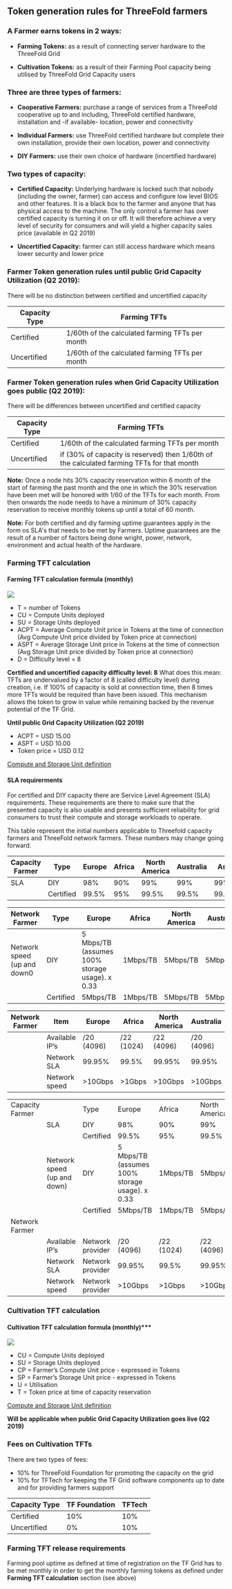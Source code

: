 ## Token generation rules for ThreeFold farmers

### A Farmer earns tokens in 2 ways:

* **Farming Tokens:** as a result of connecting server hardware to the ThreeFold Grid

* **Cultivation Tokens:** as a result of their Farming Pool capacity being utilised by ThreeFold Grid Capacity users


### Three are three types of farmers:

* **Cooperative Farmers:** purchase a range of services from a ThreeFold cooperative up to and including, ThreeFold certified hardware, installation and -if available- location, power and connectivity

* **Individual Farmers:** use ThreeFold certified hardware but complete their own installation, provide their own location, power and connectivity

* **DIY Farmers:** use their own choice of hardware (incertified hardware)


### Two types of capacity:

* **Certified Capacity:** Underlying hardware is locked such that nobody (including the owner, farmer) can access and configure low level BIOS and other features.  It is a black box to the farmer and anyone that has physical access to the machine.  The only control a farmer has over certified capacity is turning it on or off. It will therefore achieve a very level of security for consumers and will yield a higher capacity sales price (available in Q2 2019)

* **Uncertified Capacity:** farmer can still access hardware which means lower security and lower price



### Farmer Token generation rules until public Grid Capacity Utilization (Q2 2019):

There will be no distinction between certified and uncertified capacity


|   Capacity Type    | Farming TFTs   |
| ------------------ | ---------------|
| Certified | 1/60th of the calculated farming TFTs per month |
| Uncertified | 1/60th of the calculated farming TFTs per month |


### Farmer Token generation rules when Grid Capacity Utilization goes public (Q2 2019):
There will be differences between uncertified and certified capacity


|    Capacity Type   | Farming TFTs   |
| ------------------ | ---------------|
| Certified | 1/60th of the calculated farming TFTs per month |
| Uncertified| if (30% of capacity is reserved) then 1/60th of the calculated farming TFTs for that month |

**Note:** Once a node hits 30% capacity reservation within 6 month of the start of farming the past month and the one in which the 30% reservation have been met will be honored with 1/60 of the TFTs for each month. From then onwards the node needs to have a minimum of 30% capacity reservation to receive monthly tokens up until a total of 60 month.

**Note:** For both certified and diy farming uptime guarantees apply in the form os SLA's that needs to be met by Farmers.  Uptime guarantees are the result of a number of factors being done wright, power, network, environment and actual health of the hardware.

### Farming TFT calculation

#### Farming TFT calculation formula (monthly)

![](https://github.com/threefoldfoundation/info_grid/blob/development/docs/concepts/images/TFT_Farming_Formula.png)

* T = number of Tokens
* CU = Compute Units deployed
* SU = Storage Units deployed
* ACPT = Average Compute Unit price in Tokens at the time of connection (Avg Compute Unit price divided by Token price at connection)
* ASPT = Average Storage Unit price in Tokens at the time of connection (Avg Storage Unit price divided by Token price at connection)
* D = Difficulty level = 8

****Certified and uncertified capacity difficulty level: 8****
What does this mean: TFTs are undervalued by a factor of 8 (called difficulty level) during creation, i.e. If 100% of capacity is sold at connection time, then 8 times more TFTs would be required than have been issued. This mechanism allows the token to grow in value while remaining backed by the revenue potential of the TF Grid.

****Until public Grid Capacity Utilization (Q2 2019)****

* ACPT = USD 15.00
* ASPT = USD 10.00
* Token price = USD 0.12

[Compute and Storage Unit definition](https://github.com/threefoldfoundation/info_grid/blob/development/docs/concepts/cloud_units.md)

#### SLA requirerments
For certified and DIY capacity there are Service Level Agreement (SLA) requirements.  These requirements are there to make sure that the presented capacity is also usable and presents sufficient reliability for grid consumers to trust their compute and storage workloads to operate.

This table represent the initial numbers applicable to Threefold capacity farmers and ThreeFold network farmers.  These numbers may change going forward.


|  Capacity Farmer | Type | Europe | Africa | North America | Australia | Asia | South America |
| ---------------- | ---- | ------ | ------ | ------------- | --------- | ---- | ------------- |
| SLA | DIY | 98% | 90% | 99% | 99% | 99% | 90% |
|     | Certified | 99.5% | 95% | 99.5% | 99.5% | 99.5% | 95% |

|  Network Farmer | Type | Europe | Africa | North America | Australia | Asia | South America |
| ---------------- | ---- | ------ | ------ | ------------- | --------- | ---- | ------------- |
| Network speed (up and down0 | DIY | 5 Mbps/TB (assumes 100% storage usage). x 0.33 | 1Mbps/TB | 5Mbps/TB | 5Mbps/TB | 5Mbps/TB | 1Mbps/TB |
|                             |Certified | 5Mbps/TB | 1Mbps/TB | 5Mbps/TB | 5Mbps/TB | 5Mbps/TB | 1Mbps/TB |


|  Network  Farmer | Item | Europe | Africa | North America | Australia | Asia | South America |
| ---------------- | ---- | ------ | ------ | ------------- | --------- | ---- | ------------- |
|                  |Available IP’s|  /20 (4096) | /22 (1024) | /22 (4096) | /20 (4096) | /20 (4096) | /22 (1024) |
|                  |Network SLA   | 99.95% | 99.5% | 99.95% | 99.95% | 99.95% | 99.5% |
|                  |Network speed | >10Gbps |  >1Gbps | >10Gbps | >10Gbps | >10Gbps | >1Gbps |

<table>
  <tr>
    <td>Capacity Farmer</td>
    <td></td>
    <td>Type</td>
    <td>Europe</td>
    <td>Africa</td>
    <td>North America</td>
    <td>Australia</td>
    <td>Asia</td>
    <td>South America</td>
  </tr>
  <tr>
    <td></td>
    <td>SLA</td>
    <td>DIY</td>
    <td>98%</td>
    <td>90%</td>
    <td>99%</td>
    <td>99%</td>
    <td>99%</td>
    <td>90%</td>
  </tr>
  <tr>
    <td></td>
    <td></td>
    <td>Certified</td>
    <td>99.5%</td>
    <td>95%</td>
    <td>99.5%</td>
    <td>99.5%</td>
    <td>99.5%</td>
    <td>95%</td>
  </tr>
  <tr>
    <td></td>
    <td>Network speed (up and down) </td>
    <td>DIY</td>
    <td>5 Mbps/TB
(assumes 100% storage usage). x 0.33</td>
    <td>1Mbps/TB</td>
    <td>5Mbps/TB</td>
    <td>5Mbps/TB</td>
    <td>5Mbps/TB</td>
    <td>1Mbps/TB</td>
  </tr>
  <tr>
    <td></td>
    <td></td>
    <td>Certified</td>
    <td>5Mbps/TB</td>
    <td>1Mbps/TB</td>
    <td>5Mbps/TB</td>
    <td>5Mbps/TB</td>
    <td>5Mbps/TB</td>
    <td>1Mbps/TB</td>
  </tr>
  <tr>
    <td>Network Farmer</td>
    <td></td>
    <td></td>
    <td></td>
    <td></td>
    <td></td>
    <td></td>
    <td></td>
    <td></td>
  </tr>
  <tr>
    <td></td>
    <td>Available IP’s</td>
    <td>Network provider</td>
    <td>/20
(4096)</td>
    <td>/22
(1024)</td>
    <td>/22
(4096)</td>
    <td>/20
(4096)</td>
    <td>/20
(4096)</td>
    <td>/22
(1024)</td>
  </tr>
  <tr>
    <td></td>
    <td>Network SLA</td>
    <td>Network provider</td>
    <td>99.95%</td>
    <td>99.5%</td>
    <td>99.95%</td>
    <td>99.95%</td>
    <td>99.95%</td>
    <td>99.5%
</td>
  </tr>
  <tr>
    <td></td>
    <td>Network speed</td>
    <td>Network provider</td>
    <td>>10Gbps</td>
    <td>>1Gbps</td>
    <td>>10Gbps</td>
    <td>>10Gbps</td>
    <td>>10Gbps</td>
    <td>>1Gbps</td>
  </tr>
</table>

### Cultivation TFT calculation

#### Cultivation TFT calculation formula (monthly)***

![](https://github.com/threefoldfoundation/info_grid/blob/development/docs/concepts/images/TFT_Cultivation_Formula.png)

* CU = Compute Units deployed
* SU = Storage Units deployed
* CP = Farmer’s Compute Unit price - expressed in Tokens
* SP = Farmer’s Storage Unit price - expressed in Tokens
* U = Utilisation
* T = Token price at time of capacity reservation

[Compute and Storage Unit definition](https://github.com/threefoldfoundation/info_grid/blob/development/docs/concepts/cloud_units.md)

****Will be applicable when public Grid Capacity Utilization goes live (Q2 2019)****


### Fees on Cultivation TFTs

There are two types of fees:
* 10% for ThreeFold Foundation for promoting the capacity on the grid
* 10% for TFTech for keeping the TF Grid software components up to date and for providing farmers support


|    Capacity Type   | TF Foundation   | TFTech|
| ------------------ | ---------------| ------------------ |
| Certified | 10% | 10% |
| Uncertified| 0% | 10% |


### Farming TFT release requirements

Farming pool uptime as defined at time of registration on the TF Grid has to be met monthly in order to get the monthly farming tokens as defined under **Farming TFT calculation** section (see above)
